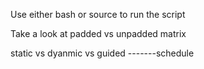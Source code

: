 Use either bash or source to run the script

Take a look at padded vs unpadded matrix

static vs dyanmic vs guided -------schedule

